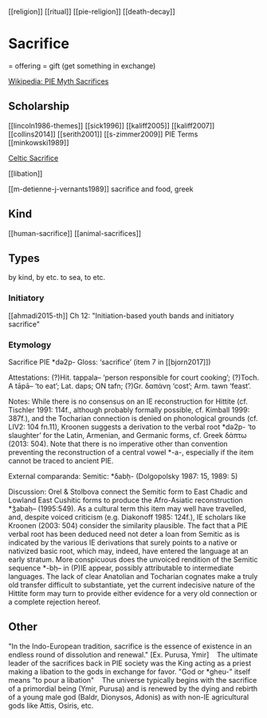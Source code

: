 [[religion]]
[[ritual]]
[[pie-religion]]
[[death-decay]]

# Sacrifice

= offering = gift (get something in exchange) 

[Wikipedia: PIE Myth Sacrifices](https://en.wikipedia.org/wiki/Proto-Indo-European-mythology#Sacrifices)



## Scholarship
[[lincoln1986-themes]]
[[sick1996]]
[[kaliff2005]]
[[kaliff2007]]
[[collins2014]]
[[serith2001]]
[[s-zimmer2009]] PIE Terms
[[minkowski1989]]


[Celtic Sacrifice](sacrifice-celtic.md)

[[libation]]

[[m-detienne-j-vernants1989]] sacrifice and food, greek

## Kind
[[human-sacrifice]]
[[animal-sacrifices]]

## Types
by kind, by etc.
to sea, to etc.

### Initiatory
[[ahmadi2015-th]] Ch 12: "Initiation-based youth bands and initiatory sacrifice"

### Etymology
Sacrifice
PIE *də2p-
Gloss: ‘sacrifice’ (item 7 in [[bjorn2017]])

Attestations:
(?)Hit. tappala– ‘person responsible for court cooking’; (?)Toch. A tāpā– ‘to eat’; Lat. daps; ON tafn; (?)Gr. δαπάνη ‘cost’; Arm. tawn ‘feast’.

Notes:
While there is no consensus on an IE reconstruction for Hittite (cf. Tischler 1991: 114f., although probably formally possible, cf. Kimball 1999: 387f.), and the Tocharian connection is denied on phonological grounds (cf. LIV2: 104 fn.11), Kroonen suggests a derivation to the verbal root *də2p- ‘to slaughter’ for the Latin, Armenian, and Germanic forms, cf. Greek δάπτω (2013: 504). Note that there is no imperative other than convention preventing the reconstruction of a central vowel *-a-, especially if the item cannot be traced to ancient PIE.

External comparanda:
Semitic: *δabḥ- (Dolgopolsky 1987: 15, 1989: 5)

Discussion:
Orel & Stolbova connect the Semitic form to East Chadic and Lowland East Cushitic forms to produce the Afro-Asiatic reconstruction *ǯabaḥ– (1995:549). As a cultural term this item may well have travelled, and, despite voiced criticism (e.g. Diakonoff 1985: 124f.), IE scholars like Kroonen (2003: 504) consider the similarity plausible. The fact that a PIE verbal root has been deduced need not deter a loan from Semitic as is indicated by the various IE derivations that surely points to a native or nativized basic root, which may, indeed, have entered the language at an early stratum. More conspicuous does the unvoiced rendition of the Semitic sequence *-bḥ– in (P)IE appear, possibly attributable to intermediate languages. The lack of clear Anatolian and Tocharian cognates make a truly old transfer difficult to substantiate, yet the current indecisive nature of the Hittite form may turn to provide either evidence for a very old connection or a complete rejection hereof.


## Other
"In the Indo-European tradition, sacrifice is the essence of existence in an endless round of dissolution and renewal." [Ex. Purusa, Ymir] 
 
The ultimate leader of the sacrifices back in PIE society was the King acting as a priest making a libation to the gods in exchange for favor. "God or *gheu-" itself means "to pour a libation" 
 
The universe typically begins with the sacrifice of a primordial being (Ymir, Purusa) and is renewed by the dying and rebirth of a young male god (Baldr, Dionysos, Adonis) as with non-IE agricultural gods like Attis, Osiris, etc. 
